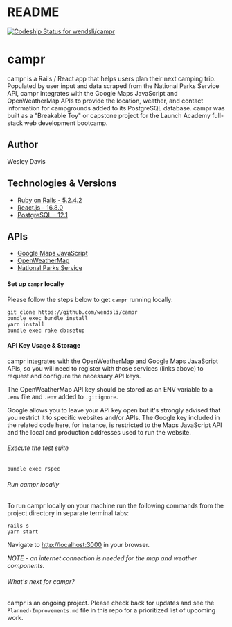 # README

[![Codeship Status for wendsli/campr](https://app.codeship.com/projects/664cba80-714a-0138-4ac2-2acdf287ecee/status?branch=master)](https://app.codeship.com/projects/395402)

# campr

campr is a Rails / React app that helps users plan their next camping trip.
Populated by user input and data scraped from the National Parks Service API,
campr integrates with the Google Maps JavaScript and OpenWeatherMap APIs to
provide the location, weather, and contact information for campgrounds added to
its PostgreSQL database. campr was built as a "Breakable Toy" or capstone
project for the Launch Academy full-stack web development bootcamp.

## Author
Wesley Davis

## Technologies & Versions
- [Ruby on Rails - 5.2.4.2](https://guides.rubyonrails.org/v5.2/)
- [React.js - 16.8.0](https://reactjs.org/docs/getting-started.html)
- [PostgreSQL - 12.1](https://www.postgresql.org/docs/12/index.html)


## APIs
- [Google Maps JavaScript](https://developers.google.com/maps/documentation/javascript/)
- [OpenWeatherMap](https://openweathermap.org/api)
- [National Parks Service](https://www.nps.gov/subjects/digital/nps-data-api.htm)

#### Set up `campr` locally
Please follow the steps below to get `campr` running locally:

```
git clone https://github.com/wendsli/campr
bundle exec bundle install
yarn install
bundle exec rake db:setup
```

#### API Key Usage & Storage
campr integrates with the OpenWeatherMap and Google Maps JavaScript APIs, so
you will need to register with those services (links above) to request and
configure the necessary API keys.

The OpenWeatherMap API key should be stored as an ENV variable to a `.env` file
and `.env` added to `.gitignore`.

Google allows you to leave your API key open but it's strongly advised that you
restrict it to specific websites and/or APIs. The Google key included in the
related code here, for instance, is restricted to the Maps JavaScript API and
the local and production addresses used to run the website.

###### Execute the test suite
```
bundle exec rspec
```

###### Run campr locally
To run campr locally on your machine run the following commands from the
project directory in separate terminal tabs:
```
rails s
yarn start
```
Navigate to <http://localhost:3000> in your browser.

*NOTE - an internet connection is needed for the map and weather components.*

###### What's next for campr?
campr is an ongoing project. Please check back for updates and see the
`Planned-Improvements.md` file in this repo for a prioritized list of upcoming
work.

